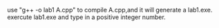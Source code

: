 use "g++ -o lab1 A.cpp" to compile A.cpp,and it will generate a lab1.exe.
exercute lab1.exe and type in a positive integer number.
 

